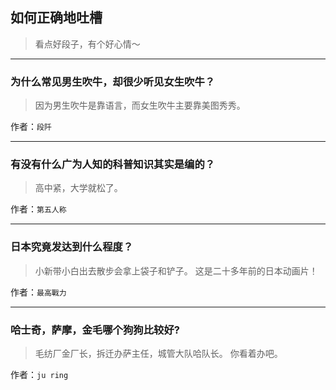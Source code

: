 ## 如何正确地吐槽

> 看点好段子，有个好心情～


 
---

### 为什么常见男生吹牛，却很少听见女生吹牛？

> 因为男生吹牛是靠语言，而女生吹牛主要靠美图秀秀。


作者：`段阡`

---

### 有没有什么广为人知的科普知识其实是编的？

> 高中紧，大学就松了。


作者：`第五人称`

---

### 日本究竟发达到什么程度？

> 小新带小白出去散步会拿上袋子和铲子。
> 这是二十多年前的日本动画片！


作者：`最高戰力`

---

### 哈士奇，萨摩，金毛哪个狗狗比较好?

> 毛纺厂金厂长，拆迁办萨主任，城管大队哈队长。
> 你看着办吧。


作者：`ju ring`